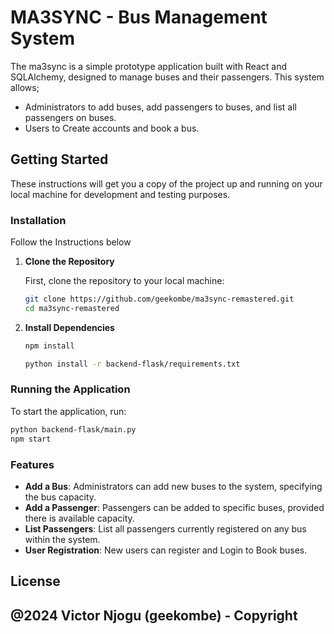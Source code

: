 
# MA3SYNC -  Bus Management System

The ma3sync is a simple prototype application built with React and SQLAlchemy, designed to manage buses and their passengers. This system allows;
- Administrators to add buses, add passengers to buses, and list all passengers on buses.
- Users to Create accounts and book a bus.



## Getting Started

These instructions will get you a copy of the project up and running on your local machine for development and testing purposes.


### Installation

   Follow the Instructions below

1. **Clone the Repository**

   First, clone the repository to your local machine:

   ```bash
   git clone https://github.com/geekombe/ma3sync-remastered.git
   cd ma3sync-remastered
   ```

2. **Install Dependencies**
   ```bash
   npm install

   python install -r backend-flask/requirements.txt
   ```

### Running the Application

To start the application, run:

```bash
python backend-flask/main.py
npm start
```

### Features

- **Add a Bus**: Administrators can add new buses to the system, specifying the bus capacity.
- **Add a Passenger**: Passengers can be added to specific buses, provided there is available capacity.
- **List Passengers**: List all passengers currently registered on any bus within the system.
- **User Registration**: New users can register and Login to Book buses.



## License
@2024 Victor Njogu (geekombe) - Copyright
---

